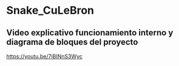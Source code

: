 # Snake_CuLeBron

## Video explicativo funcionamiento interno y diagrama de bloques del proyecto
https://youtu.be/7iBINnS3Wyc
